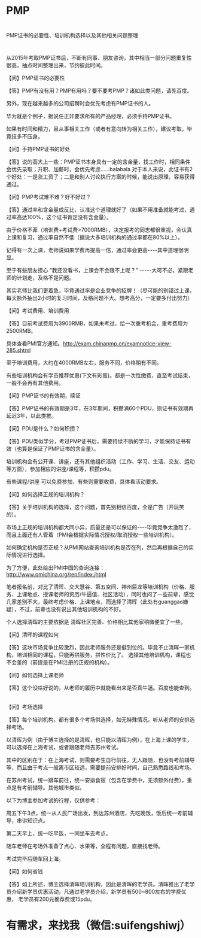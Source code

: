 # PMP
# #############################
PMP证书的必要性、培训机构选择以及其他相关问题整理
# #############################


从2015年考取PMP证书后，不断有同事、朋友咨询，其中相当一部分问题重复性很高，抽点时间整理出来，节约彼此时间。


【问】PMP证书的必要性

【答】PMP有没有用？PMP有用吗？要不要考PMP？诸如此类问题，请先百度。

另外，现在越来越多的公司招聘时会优先考虑有PMP证书的人。

华为就是个例子，据说任正非要求所有的产品经理，必须手持PMP证书。

如果有时间和精力，且从事相关工作（或者有意向转为相关工作），建议考取，毕竟技多不压身。



【问】手持PMP证书的好处

【答】说的高大上一些：PMP证书本身具有一定的含金量，找工作时，相同条件会优先录取；升职、加薪时，会优先考虑......balabala
对于本人来说，此证书有2个好处：一是涨工资了；二是和别人讨论执行方案的时候，能说出原理，容易获得通过。



【问】PMP考试难不难？好不好过？

【答】通过率和含金量成反比，认准这个道理就好了（如果不用准备就能考过，通过率高达100%，这个证书肯定没有含金量）。

由于价格不菲（培训费+考试费>7000RMB），决定报考的同志都很重视，会认真上课和复习，通过率自然不低（据说大多培训机构的通过率都在80%以上）。

记得有一次上课，老师说如果学费再提高一倍，通过率会更高----其中道理很明显。

至于有些朋友担心 “我还没看书，上课会不会跟不上呢？” -----大可不必，紧跟老师的计划走，及格不是问题。

其实老师比我们更着急，毕竟通过率是企业竞争的招牌！（尽可能的别错过上课，每天额外抽出2小时的复习时间，及格问题不大。想考高分，一定要多付出努力）



【问】考试费用、培训费用

【答】目前考试费用为3900RMB，如果未考过，给一次重考机会，重考费用为2500RMB。

具体查看PMI官方通知。http://exam.chinapmp.cn/examnotice-view-285.shtml

至于培训费用，大约在4000RMB左右，服务不同，价格稍有不同。

有些培训机构会有学员推荐优惠(下文有彩蛋)。都是一次性缴费，直至考试结束，一般不会再有其他费用。



【问】PMP证书的有效期，续证

【答】PMP证书的有效期是3年，在3年期间，积攒满60个PDU，则证书有效期再延迟3年，以此类推。



【问】PDU是什么？如何积攒？

【答】PDU类似学分，考过PMP证书后，需要持续不断的学习，才能保持证书有效（也算是保证了PMP证书的含金量）。

培训机构会有公开课、讲座，还有其他组织活动（工作、学习、生活、交友、运动等方面），参加相应的讲座/课程等，积攒pdu。

有些课程/讲座 可以免费参加，有些则需要收费，具体看活动要求。



【问】如何选择正规的培训机构？

【答】关于培训机构的选择，这个问题，首先别相信百度，全是广告（开玩笑的）。

市场上正规的培训机构都大同小异，质量还是可以保证的----毕竟竞争太激烈了，而且上面还有人管着（PMI会根据实际情况授权/取消授权一些培训机构）。

如何确定机构是否正规？从PMI网站查询培训机构是否在列，然后再根据自己的实际情况进行选择。

为了方便，此处给出PMI中国的查询连接：http://www.pmichina.org/rep/index.jhtml

笔者报名前，对比了清晖、交大慧谷、第五空间、神州巨龙等培训机构（价格、服务、上课地点、授课老师的资历/牛逼值、社区活动），同时也问了一些前辈，感觉几家差别不大，最终考虑价格、上课地点，而选择了清晖（此处有guanggao嫌疑），不过，前辈也没有说出其他培训机构的不好。

个人选择清晖的主要依据是 清晖社区完善、价格相比其他家稍微便宜了一些。



【问】清晖的课程如何

【答】这块市场竞争比较激烈，因此老师服务还是挺到位的。毕竟不止清晖一家机构，培训相同的课程，只能再拼服务，拼性价比了。
选择其他培训机构，课程也不会差的（前提是在PMI注册的正规的机构）。 



【问】如何选择上课老师

【答】这个没啥好说的，从老师的履历中就能看出来是否真牛逼。百度也能查到。
 
 
 
【问】考场选择

【答】每个培训机构，都有很多个考场供选择，如无特殊情况，听从老师的安排选择考场。

以清晖为例（由于博主选择的是清晖，也只能以清晖为例），在上海上课的学生，可以选择在上海考试，或者跟随老师去苏州考试。

其中的区别在于：在上海考试，则需要考生自行前往，无人跟随，也没有考前辅导等，而且由于考点一般离市区较远，需要提前安排好时间，自己熟悉路线和考场。

在苏州考试，统一跟车前往，统一安排食宿（包含在学费中，无须额外付费），重点是有考前辅导。其他城市类似。


以下为博主参加考试的行程，仅供参考：

周五下午3点，统一从人民广场出发，到达苏州酒店，先吃晚饭，饭后统一考前辅导，串讲知识点。

第二天早上，统一吃早饭，一同坐车去考点。

随车老师在考场外准备了点心、水果等，全程有问题，直接找老师。

考试完毕后随车回上海。



【问】如何省钱

【答】如上所述，博主选择清晖培训机构，因此是清晖的老学员。清晖推出了老学员介绍新学员优惠活动，凡通过老学员介绍，新学员有500~800左右的学费优惠，
老学员有200元推荐费或15pdu。


# 有需求，来找我（微信:suifengshiwj）
